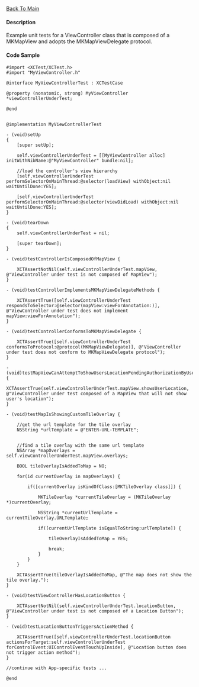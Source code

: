 [Back To Main](https://github.com/ccabanero/ios-unit-testing-patterns)

#### Description
Example unit tests for a ViewController class that is composed of a MKMapView and adopts the MKMapViewDelegate protocol.

#### Code Sample
	#import <XCTest/XCTest.h>
	#import "MyViewController.h"
	
	@interface MyViewControllerTest : XCTestCase
	
	@property (nonatomic, strong) MyViewController *viewControllerUnderTest;
	
	@end
	
	
	@implementation MyViewControllerTest
	
	- (void)setUp
	{
	    [super setUp];
	    
	    self.viewControllerUnderTest = [[MyViewController alloc] initWithNibName:@"MyViewController" bundle:nil];
	    
	    //load the controller's view hierarchy
	    [self.viewControllerUnderTest performSelectorOnMainThread:@selector(loadView) withObject:nil waitUntilDone:YES];
	    
	    [self.viewControllerUnderTest performSelectorOnMainThread:@selector(viewDidLoad) withObject:nil waitUntilDone:YES];
	}
	
	- (void)tearDown
	{
	    self.viewControllerUnderTest = nil;
	    
	    [super tearDown];
	}
	
	- (void)testControllerIsComposedOfMapView {
	    
	    XCTAssertNotNil(self.viewControllerUnderTest.mapView, @"ViewController under test is not composed of MapView");
	}
	
	- (void)testControllerImplementsMKMapViewDelegateMethods {
	    
	    XCTAssertTrue([self.viewControllerUnderTest respondsToSelector:@selector(mapView:viewForAnnotation:)], @"ViewController under test does not implement mapView:viewForAnnotation");
	}
	
	- (void)testControllerConformsToMKMapViewDelegate {
	    
	    XCTAssertTrue([self.viewControllerUnderTest conformsToProtocol:@protocol(MKMapViewDelegate)], @"ViewController under test does not conform to MKMapViewDelegate protocol");
	}
	
	- (void)testMapViewCanAttemptToShowUsersLocationPendingAuthorizationByUser {
    
    XCTAssertTrue(self.viewControllerUnderTest.mapView.showsUserLocation, @"ViewController under test composed of a MapView that will not show user's location");
	}
	
	- (void)testMapIsShowingCustomTileOverlay {
	    
	    //get the url template for the tile overlay
	    NSString *urlTemplate = @"ENTER-URL-TEMPLATE";
	    
	    
	    //find a tile overlay with the same url template
	    NSArray *mapOverlays = self.viewControllerUnderTest.mapView.overlays;
	    
	    BOOL tileOverlayIsAddedToMap = NO;
	    
	    for(id currentOverlay in mapOverlays) {
	        
	        if([currentOverlay isKindOfClass:[MKTileOverlay class]]) {
	            
	            MKTileOverlay *currentTileOverlay = (MKTileOverlay *)currentOverlay;
	            
	            NSString *currentUrlTemplate = currentTileOverlay.URLTemplate;
	            
	            if([currentUrlTemplate isEqualToString:urlTemplate]) {
	                
	                tileOverlayIsAddedToMap = YES;
	                
	                break;
	            }
	        }
	    }
	    
	    XCTAssertTrue(tileOverlayIsAddedToMap, @"The map does not show the tile overlay.");
	}
	
	- (void)testViewControllerHasLocationButton {
	    
	    XCTAssertNotNil(self.viewControllerUnderTest.locationButton, @"ViewController under test is not composed of a Location Button");
	}
	
	- (void)testLocationButtonTriggersActionMethod {
	    
	    XCTAssertTrue([self.viewControllerUnderTest.locationButton actionsForTarget:self.viewControllerUnderTest forControlEvent:UIControlEventTouchUpInside], @"Location button does not trigger action method");
	}
	
	//continue with App-specific tests ...
	
	@end